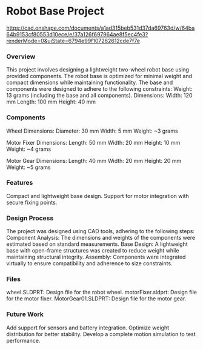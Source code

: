# Robot Base Project
https://cad.onshape.com/documents/a1ad315beb531d37da69763d/w/64ba64b9153cf80553d10ece/e/37a126f697964ae8f5ec4fe3?renderMode=0&uiState=6794e99f107262612cde7f7e

### Overview
This project involves designing a lightweight two-wheel robot base using provided components. The robot base is optimized for minimal weight and compact dimensions while maintaining functionality. The base and components were designed to adhere to the following constraints:
Weight: 13 grams (including the base and all components).
Dimensions:
Width: 120 mm
Length: 100 mm
Height: 40 mm

### Components
Wheel
Dimensions:
Diameter: 30 mm
Width: 5 mm
Weight: ~3 grams

Motor Fixer
Dimensions:
Length: 50 mm
Width: 20 mm
Height: 10 mm
Weight: ~4 grams

Motor Gear
Dimensions:
Length: 40 mm
Width: 20 mm
Height: 20 mm
Weight: ~5 grams

### Features
Compact and lightweight base design.
Support for motor integration with secure fixing points.

### Design Process
The project was designed using CAD tools, adhering to the following steps:
Component Analysis: The dimensions and weights of the components were estimated based on standard measurements.
Base Design: A lightweight base with open-frame structures was created to reduce weight while maintaining structural integrity.
Assembly: Components were integrated virtually to ensure compatibility and adherence to size constraints.

### Files
wheel.SLDPRT: Design file for the robot wheel.
motorFixer.sldprt: Design file for the motor fixer.
MotorGear01.SLDPRT: Design file for the motor gear.

### Future Work
Add support for sensors and battery integration.
Optimize weight distribution for better stability.
Develop a complete motion simulation to test performance.
